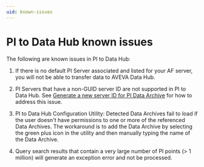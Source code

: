 ```yaml
---
uid: known-issues
---
```


# PI to Data Hub known issues

The following are known issues in PI to Data Hub:

1. If there is no default PI Server associated and listed for your AF server, you will not be able to transfer data to AVEVA Data Hub.

1. PI Servers that have a non-GUID server ID are not supported in PI to Data Hub. See [Generate a new server ID for PI Data Archive](https://docs.osisoft.com/bundle/pi-server/page/generate-a-new-server-id-for-a-pi-server-for-3.4.375-and-later.html) for how to address this issue. 

1. PI to Data Hub Configuration Utility: Detected Data Archives fail to load if the user doesn't have permissions to one or more of the referenced Data Archives. The workaround is to add the Data Archive by selecting the green plus icon in the utility and then manually typing the name of the Data Archive.

1. Query search results that contain a very large number of PI points (> 1 million) will generate an exception error and not be processed.  
